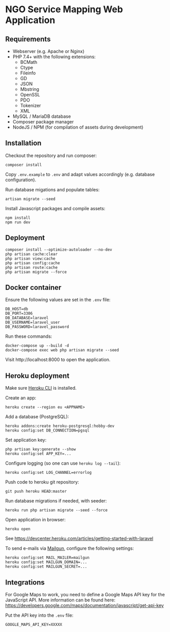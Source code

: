 # NGO Service Mapping Web Application

## Requirements

* Webserver (e.g. Apache or Nginx)
* PHP 7.4+ with the following extensions:
  * BCMath
  * Ctype
  * Fileinfo
  * GD
  * JSON
  * Mbstring
  * OpenSSL
  * PDO
  * Tokenizer
  * XML
* MySQL / MariaDB database
* Composer package manager
* NodeJS / NPM (for compilation of assets during development)

## Installation

Checkout the repository and run composer:

    composer install

Copy `.env.example` to `.env` and adapt values accordingly (e.g. database configuration).

Run database migations and populate tables:

    artisan migrate --seed

Install Javascript packages and compile assets:

    npm install
    npm run dev

## Deployment

    composer install --optimize-autoloader --no-dev
    php artisan cache:clear
    php artisan view:cache
    php artisan config:cache
    php artisan route:cache
    php artisan migrate --force

## Docker container

Ensure the following values are set in the `.env` file:

    DB_HOST=db
    DB_PORT=3306
    DB_DATABASE=laravel
    DB_USERNAME=laravel_user
    DB_PASSWORD=laravel_password

Run these commands:

    docker-compose up --build -d
    docker-compose exec web php artisan migrate --seed

Visit http://localhost:8000 to open the application.

## Heroku deployment

Make sure [Heroku CLI](https://devcenter.heroku.com/articles/heroku-cli) is installed.

Create an app:

    heroku create --region eu <APPNAME>

Add a database (PostgreSQL):

    heroku addons:create heroku-postgresql:hobby-dev
    heroku config:set DB_CONNECTION=pgsql

Set application key:

    php artisan key:generate --show
    heroku config:set APP_KEY=...

Configure logging (so one can use `heroku log --tail`):

    heroku config:set LOG_CHANNEL=errorlog

Push code to heroku git repository:

    git push heroku HEAD:master

Run database migrations if needed, with seeder:

    heroku run php artisan migrate --seed --force

Open application in browser:

    heroku open

See https://devcenter.heroku.com/articles/getting-started-with-laravel

To send e-mails via [Mailgun](https://www.mailgun.com/), configure the following settings:

    heroku config:set MAIL_MAILER=mailgun
    heroku config:set MAILGUN_DOMAIN=...
    heroku config:set MAILGUN_SECRET=...

## Integrations

For Google Maps to work, you need to define a Google Maps API key for the JavaScript API. More information can be found here: https://developers.google.com/maps/documentation/javascript/get-api-key

Put the API key into the `.env` file:

    GOOGLE_MAPS_API_KEY=XXXXX
